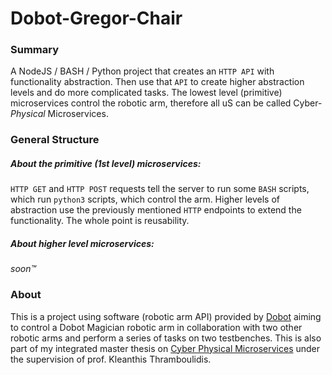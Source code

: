 # Dobot-Gregor-Chair

### Summary

A NodeJS / BASH / Python project that creates an ```HTTP API``` with functionality abstraction. Then use that ```API``` to create higher abstraction levels and do more complicated tasks. The lowest level (primitive) microservices control the robotic arm, therefore all uS can be called Cyber-*Physical* Microservices.

### General Structure

##### About the primitive (1st level) microservices:

```HTTP GET``` and ```HTTP POST``` requests tell the server to run some ```BASH``` scripts, which run ```python3``` scripts, which control the arm. Higher levels of abstraction use the previously mentioned ```HTTP``` endpoints to extend the functionality. The whole point is reusability.

##### About higher level microservices:

*soon™*

### About

This is a project using software (robotic arm API) provided by [Dobot](https://www.dobot.cc/) aiming to control a Dobot Magician robotic arm in collaboration with two other robotic arms and perform a series of tasks on two testbenches. This is also part of my integrated master thesis on [Cyber Physical Microservices](https://sites.google.com/view/cyber-physical-microservice/gregor-chair) under the supervision of prof. Kleanthis Thramboulidis.
